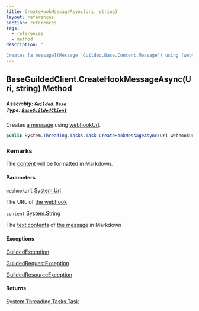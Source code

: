 ```yaml
---
title: CreateHookMessageAsync(Uri, string)
layout: references
section: references
tags:
  - references
  - method
description: "

Creates [a message](Message 'Guilded.Base.Content.Message') using [webhookUrl](BaseGuildedClient.CreateHookMessageAsync(Uri,string)#Guilded.Base.BaseGuildedClient.CreateHookMessageAsync(Uri,string).webhookUrl 'Guilded.Base.BaseGuildedClient.CreateHookMessageAsync(Uri, string).webhookUrl')."
---
```


## BaseGuildedClient.CreateHookMessageAsync(Uri, string) Method
##### **Assembly:** `Guilded.Base`<br/>**Type:** [`BaseGuildedClient`](BaseGuildedClient 'Guilded.Base.BaseGuildedClient')

Creates [a message](Message 'Guilded.Base.Content.Message') using [webhookUrl](BaseGuildedClient.CreateHookMessageAsync(Uri,string)#Guilded.Base.BaseGuildedClient.CreateHookMessageAsync(Uri,string).webhookUrl 'Guilded.Base.BaseGuildedClient.CreateHookMessageAsync(Uri, string).webhookUrl').

```csharp
public System.Threading.Tasks.Task CreateHookMessageAsync(Uri webhookUrl, string content);
```

### Remarks
  
The [content](BaseGuildedClient.CreateHookMessageAsync(Uri,string)#Guilded.Base.BaseGuildedClient.CreateHookMessageAsync(Uri,string).content 'Guilded.Base.BaseGuildedClient.CreateHookMessageAsync(Uri, string).content') will be formatted in Markdown.
#### Parameters

<a name='Guilded.Base.BaseGuildedClient.CreateHookMessageAsync(Uri,string).webhookUrl'></a>

`webhookUrl` [System.Uri](https://docs.microsoft.com/en-us/dotnet/api/System.Uri 'System.Uri')

The URL of [the webhook](Webhook 'Guilded.Base.Servers.Webhook')

<a name='Guilded.Base.BaseGuildedClient.CreateHookMessageAsync(Uri,string).content'></a>

`content` [System.String](https://docs.microsoft.com/en-us/dotnet/api/System.String 'System.String')

The [text contents](Message.Content 'Guilded.Base.Content.Message.Content') of [the message](Message 'Guilded.Base.Content.Message') in Markdown

#### Exceptions

[GuildedException](GuildedException 'Guilded.Base.GuildedException')

[GuildedRequestException](GuildedRequestException 'Guilded.Base.GuildedRequestException')

[GuildedResourceException](GuildedResourceException 'Guilded.Base.GuildedResourceException')

#### Returns
[System.Threading.Tasks.Task](https://docs.microsoft.com/en-us/dotnet/api/System.Threading.Tasks.Task 'System.Threading.Tasks.Task')